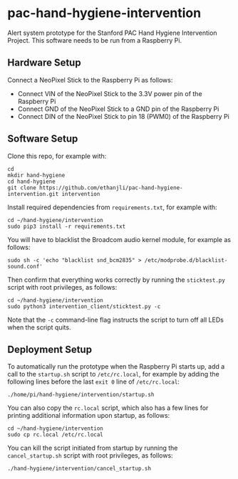 # pac-hand-hygiene-intervention
Alert system prototype for the Stanford PAC Hand Hygiene Intervention Project.
This software needs to be run from a Raspberry Pi.

## Hardware Setup
Connect a NeoPixel Stick to the Raspberry Pi as follows:

- Connect VIN of the NeoPixel Stick to the 3.3V power pin of the Raspberry Pi
- Connect GND of the NeoPixel Stick to a GND pin of the Raspberry Pi
- Connect DIN of the NeoPixel Stick to pin 18 (PWM0) of the Raspberry Pi

## Software Setup
Clone this repo, for example with:
```
cd
mkdir hand-hygiene
cd hand-hygiene
git clone https://github.com/ethanjli/pac-hand-hygiene-intervention.git intervention
```
Install required dependencies from `requirements.txt`, for example with:
```
cd ~/hand-hygiene/intervention
sudo pip3 install -r requirements.txt
```
You will have to blacklist the Broadcom audio kernel module, for example as follows:
```
sudo sh -c 'echo "blacklist snd_bcm2835" > /etc/modprobe.d/blacklist-sound.conf'
```
Then confirm that everything works correctly by running the `sticktest.py` script with
root privileges, as follows:
```
cd ~/hand-hygiene/intervention
sudo python3 intervention_client/sticktest.py -c
```
Note that the `-c` command-line flag instructs the script to turn off all LEDs when
the script quits.

## Deployment Setup
To automatically run the prototype when the Raspberry Pi starts up, add a call to the
`startup.sh` script to `/etc/rc.local`, for example by adding the following lines before
the last `exit 0` line of `/etc/rc.local`:
```
./home/pi/hand-hygiene/intervention/startup.sh
```
You can also copy the `rc.local` script, which also has a few lines for printing
additional information upon startup, as follows:
```
cd ~/hand-hygiene/intervention
sudo cp rc.local /etc/rc.local
```
You can kill the script initiated from startup by running the `cancel_startup.sh` script
with root privileges, as follows:
```
./hand-hygiene/intervention/cancel_startup.sh
```
